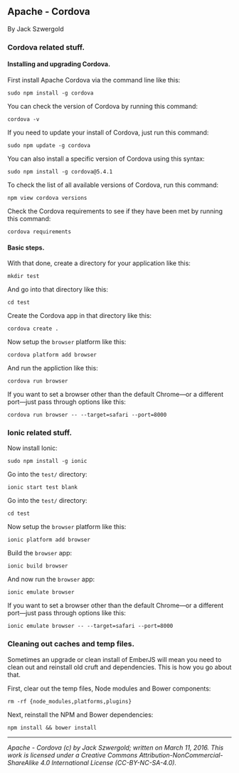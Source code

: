 ## Apache - Cordova

By Jack Szwergold

### Cordova related stuff.

#### Installing and upgrading Cordova.

First install Apache Cordova via the command line like this:

	sudo npm install -g cordova

You can check the version of Cordova by running this command:

    cordova -v

If you need to update your install of Cordova, just run this command:

    sudo npm update -g cordova

You can also install a specific version of Cordova using this syntax:

    sudo npm install -g cordova@5.4.1

To check the list of all available versions of Cordova, run this command:

	npm view cordova versions

Check the Cordova requirements to see if they have been met by running this command:

    cordova requirements

#### Basic steps.

With that done, create a directory for your application like this:

	mkdir test

And go into that directory like this:

	cd test

Create the Cordova app in that directory like this:

	cordova create .

Now setup the `browser` platform like this:

	cordova platform add browser

And run the appliction like this:

	cordova run browser

If you want to set a browser other than the default Chrome—or a different port—just pass through options like this:

	cordova run browser -- --target=safari --port=8000

### Ionic related stuff.

Now install Ionic:

	sudo npm install -g ionic

Go into the `test/` directory:

	ionic start test blank

Go into the `test/` directory:

	cd test

Now setup the `browser` platform like this:

	ionic platform add browser

Build the `browser` app:

	ionic build browser

And now run the `browser` app:

	ionic emulate browser

If you want to set a browser other than the default Chrome—or a different port—just pass through options like this:

	ionic emulate browser -- --target=safari --port=8000

### Cleaning out caches and temp files.

Sometimes an upgrade or clean install of EmberJS will mean you need to clean out and reinstall old cruft and dependencies. This is how you go about that.

First, clear out the temp files, Node modules and Bower components:

    rm -rf {node_modules,platforms,plugins}

Next, reinstall the NPM and Bower dependencies:

    npm install && bower install

***

*Apache - Cordova (c) by Jack Szwergold; written on March 11, 2016. This work is licensed under a Creative Commons Attribution-NonCommercial-ShareAlike 4.0 International License (CC-BY-NC-SA-4.0).*